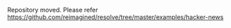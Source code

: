 Repository moved. Please refer https://github.com/reimagined/resolve/tree/master/examples/hacker-news
